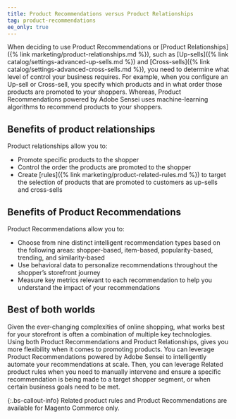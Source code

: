 ```yaml
---
title: Product Recommendations versus Product Relationships
tag: product-recommendations
ee_only: true
---
```


When deciding to use Product Recommendations or [Product Relationships]({% link marketing/product-relationships.md %}), such as [Up-sells]({% link catalog/settings-advanced-up-sells.md %}) and [Cross-sells]({% link catalog/settings-advanced-cross-sells.md %}), you need to determine what level of control your business requires. For example, when you configure an Up-sell or Cross-sell, you specify which products and in what order those products are promoted to your shoppers. Whereas, Product Recommendations powered by Adobe Sensei uses machine-learning algorithms to recommend products to your shoppers.

## Benefits of product relationships

Product relationships allow you to:

- Promote specific products to the shopper
- Control the order the products are promoted to the shopper
- Create [rules]({% link marketing/product-related-rules.md %}) to target the selection of products that are promoted to customers as up-sells and cross-sells

## Benefits of Product Recommendations

Product Recommendations allow you to:

- Choose from nine distinct intelligent recommendation types based on the following areas: shopper-based, item-based, popularity-based, trending, and similarity-based
- Use behavioral data to personalize recommendations throughout the shopper’s storefront journey
- Measure key metrics relevant to each recommendation to help you understand the impact of your recommendations

## Best of both worlds

Given the ever-changing complexities of online shopping, what works best for your storefront is often a combination of multiple key technologies. Using both Product Recommendations and Product Relationships, gives you more flexibility when it comes to promoting products. You can leverage Product Recommendations powered by Adobe Sensei to intelligently automate your recommendations at scale. Then, you can leverage Related product rules when you need to manually intervene and ensure a specific recommendation is being made to a target shopper segment, or when certain business goals need to be met.

{:.bs-callout-info}
Related product rules and Product Recommendations are available for Magento Commerce only.

